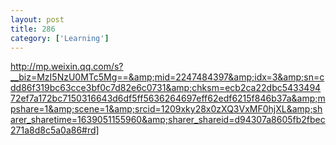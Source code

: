 ```yaml
---
layout: post
title: 286
category: ['Learning']
---
```


http://mp.weixin.qq.com/s?__biz=MzI5NzU0MTc5Mg==&amp;mid=2247484397&amp;idx=3&amp;sn=cdd86f319bc63cce3bf0c7d82e6c0731&amp;chksm=ecb2ca22dbc543349472ef7a172bc7150316643d6df5ff5636264697eff62edf6215f846b37a&amp;mpshare=1&amp;scene=1&amp;srcid=1209xky28x0zXQ3VxMF0hjXL&amp;sharer_sharetime=1639051155960&amp;sharer_shareid=d94307a8605fb2fbec271a8d8c5a0a86#rd]


